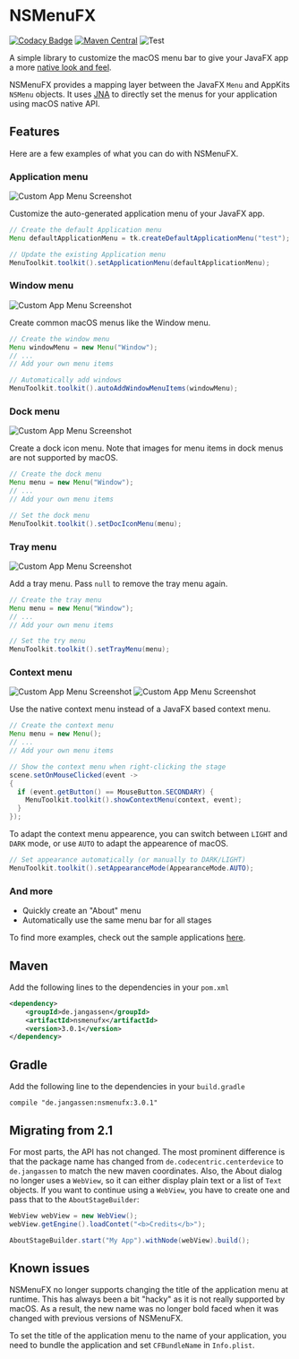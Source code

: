 # NSMenuFX

[![Codacy Badge](https://api.codacy.com/project/badge/Grade/61379f5f801c464fb8cf5488d7c9f0c3)](https://www.codacy.com/app/0x4a616e/NSMenuFX?utm_source=github.com&utm_medium=referral&utm_content=codecentric/NSMenuFX&utm_campaign=badger)
[![Maven Central](https://img.shields.io/maven-central/v/de.jangassen/nsmenufx.svg?label=Maven%20Central)](https://search.maven.org/search?q=g:%22de.jangassen%22%20AND%20a:%22nsmenufx%22)
![Test](https://github.com/0x4a616e/NSMenuFX/workflows/Test/badge.svg)

A simple library to customize the macOS menu bar to give your JavaFX app
a more [native look and feel](https://developer.apple.com/library/mac/documentation/UserExperience/Conceptual/OSXHIGuidelines/MenuBarMenus.html).  

NSMenuFX provides a mapping layer between the JavaFX `Menu` and AppKits `NSMenu` objects. It uses [JNA](https://github.com/java-native-access/jna) to directly set the menus for your application using macOS native API.

## Features

Here are a few examples of what you can do with NSMenuFX.

### Application menu

![Custom App Menu Screenshot](./Assets/Screenshots/app_menu.png)

Customize the auto-generated application menu of your JavaFX app.

```java
// Create the default Application menu
Menu defaultApplicationMenu = tk.createDefaultApplicationMenu("test");

// Update the existing Application menu
MenuToolkit.toolkit().setApplicationMenu(defaultApplicationMenu);
```

### Window menu

![Custom App Menu Screenshot](./Assets/Screenshots/window_menu.png)

Create common macOS menus like the Window menu.

```java
// Create the window menu
Menu windowMenu = new Menu("Window");
// ...
// Add your own menu items

// Automatically add windows
MenuToolkit.toolkit().autoAddWindowMenuItems(windowMenu);
```

### Dock menu

![Custom App Menu Screenshot](./Assets/Screenshots/dock_menu.png)

Create a dock icon menu. Note that images for menu items in dock menus are not supported by macOS.

```java
// Create the dock menu
Menu menu = new Menu("Window");
// ...
// Add your own menu items

// Set the dock menu
MenuToolkit.toolkit().setDocIconMenu(menu);
```

### Tray menu

![Custom App Menu Screenshot](./Assets/Screenshots/tray_menu.png)

Add a tray menu. Pass `null` to remove the tray menu again.

```java
// Create the tray menu
Menu menu = new Menu("Window");
// ...
// Add your own menu items

// Set the try menu
MenuToolkit.toolkit().setTrayMenu(menu);
```

### Context menu

![Custom App Menu Screenshot](./Assets/Screenshots/context_light.png)
![Custom App Menu Screenshot](./Assets/Screenshots/context_dark.png)

Use the native context menu instead of a JavaFX based context menu.

```java
// Create the context menu
Menu menu = new Menu();
// ...
// Add your own menu items

// Show the context menu when right-clicking the stage
scene.setOnMouseClicked(event ->
{
  if (event.getButton() == MouseButton.SECONDARY) {
    MenuToolkit.toolkit().showContextMenu(context, event);
  }
});
```

To adapt the context menu appearence, you can switch between `LIGHT` and `DARK` mode, or use `AUTO` to adapt the appearence of macOS.

```java
// Set appearance automatically (or manually to DARK/LIGHT)
MenuToolkit.toolkit().setAppearanceMode(AppearanceMode.AUTO);
```

### And more

* Quickly create an "About" menu
* Automatically use the same menu bar for all stages

To find more examples, check out the sample applications [here](https://github.com/0x4a616e/NSMenuFX/tree/master/samples/src/main/java/de/jangassen/nsmenufx/samples).

## Maven

Add the following lines to the dependencies in your `pom.xml`
```xml
<dependency>
    <groupId>de.jangassen</groupId>
    <artifactId>nsmenufx</artifactId>
    <version>3.0.1</version>
</dependency>
```
## Gradle

Add the following line to the dependencies in your `build.gradle`

	compile "de.jangassen:nsmenufx:3.0.1"

## Migrating from 2.1

For most parts, the API has not changed. The most prominent difference is that the package name has changed from `de.codecentric.centerdevice` to `de.jangassen` to match the new maven coordinates. Also, the About dialog no longer uses a `WebView`, so it can either display plain text or a list of `Text` objects. If you want to continue using a `WebView`, you have to create one and pass that to the `AboutStageBuilder`:

```java
WebView webView = new WebView();
webView.getEngine().loadContet("<b>Credits</b>");

AboutStageBuilder.start("My App").withNode(webView).build();
```

## Known issues

NSMenuFX no longer supports changing the title of the application menu at
runtime. This has always been a bit "hacky" as it is not really supported
by macOS. As a result, the new name was no longer bold faced when it was
changed with previous versions of NSMenuFX.

To set the title of the application menu to the name of your application,
you need to bundle the application and set `CFBundleName` in `Info.plist`.
